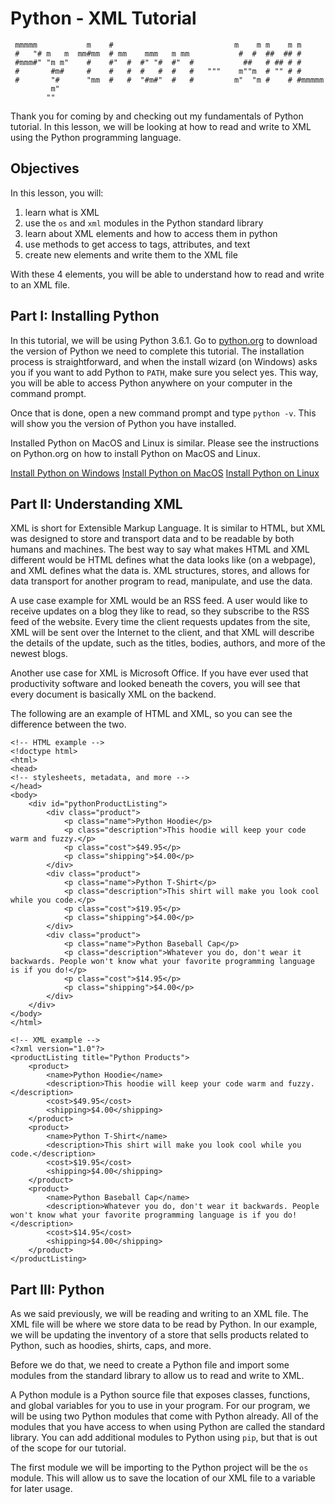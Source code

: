 # Python - XML Tutorial

```
 mmmmm           m    #                           m    m m    m m
 #   "# m   m  mm#mm  # mm    mmm   m mm           #  #  ##  ## #
 #mmm#" "m m"    #    #"  #  #" "#  #"  #           ##   # ## # #
 #       #m#     #    #   #  #   #  #   #   """    m""m  # "" # #
 #       "#      "mm  #   #  "#m#"  #   #         m"  "m #    # #mmmmm
         m"
        ""
```

Thank you for coming by and checking out my fundamentals of Python tutorial. In this lesson, we will be looking at how to read and write to XML using the Python programming language.

## Objectives

In this lesson, you will:

1. learn what is XML
2. use the `os` and `xml` modules in the Python standard library
3. learn about XML elements and how to access them in python
4. use methods to get access to tags, attributes, and text
5. create new elements and write them to the XML file

With these 4 elements, you will be able to understand how to read and write to an XML file.

## Part I: Installing Python

In this tutorial, we will be using Python 3.6.1. Go to [python.org](https://www.python.org/downloads/) to download the version of Python we need to complete this tutorial. The installation process is straightforward, and when the install wizard (on Windows) asks you if you want to add Python to `PATH`, make sure you select yes. This way, you will be able to access Python anywhere on your computer in the command prompt.

Once that is done, open a new command prompt and type `python -v`. This will show you the version of Python you have installed.

Installed Python on MacOS and Linux is similar. Please see the instructions on Python.org on how to install Python on MacOS and Linux.

[Install Python on Windows](https://www.python.org/downloads/windows/)
[Install Python on MacOS](https://www.python.org/downloads/mac-osx/)
[Install Python on Linux](https://www.python.org/downloads/source/)

## Part II: Understanding XML

XML is short for Extensible Markup Language. It is similar to HTML, but XML was designed to store and transport data and to be readable by both humans and machines. The best way to say what makes HTML and XML different would be HTML defines what the data looks like (on a webpage), and XML defines what the data is. XML structures, stores, and allows for data transport for another program to read, manipulate, and use the data.

A use case example for XML would be an RSS feed. A user would like to receive updates on a blog they like to read, so they subscribe to the RSS feed of the website. Every time the client requests updates from the site, XML will be sent over the Internet to the client, and that XML will describe the details of the update, such as the titles, bodies, authors, and more of the newest blogs.

Another use case for XML is Microsoft Office. If you have ever used that productivity software and looked beneath the covers, you will see that every document is basically XML on the backend. 

The following are an example of HTML and XML, so you can see the difference between the two.

```
<!-- HTML example -->
<!doctype html>
<html>
<head>
<!-- stylesheets, metadata, and more -->
</head>
<body>
    <div id="pythonProductListing">
        <div class="product">
            <p class="name">Python Hoodie</p>
            <p class="description">This hoodie will keep your code warm and fuzzy.</p>
            <p class="cost">$49.95</p>
            <p class="shipping">$4.00</p>
        </div>
        <div class="product">
            <p class="name">Python T-Shirt</p>
            <p class="description">This shirt will make you look cool while you code.</p>
            <p class="cost">$19.95</p>
            <p class="shipping">$4.00</p>
        </div>
        <div class="product">
            <p class="name">Python Baseball Cap</p>
            <p class="description">Whatever you do, don't wear it backwards. People won't know what your favorite programming language is if you do!</p>
            <p class="cost">$14.95</p>
            <p class="shipping">$4.00</p>
        </div>
    </div>
</body>
</html>
```

```
<!-- XML example -->
<?xml version="1.0"?> 
<productListing title="Python Products"> 
    <product> 
        <name>Python Hoodie</name> 
        <description>This hoodie will keep your code warm and fuzzy.</description> 
        <cost>$49.95</cost> 
        <shipping>$4.00</shipping> 
    </product> 
    <product> 
        <name>Python T-Shirt</name>
        <description>This shirt will make you look cool while you code.</description> 
        <cost>$19.95</cost> 
        <shipping>$4.00</shipping>
    </product> 
    <product> 
        <name>Python Baseball Cap</name> 
        <description>Whatever you do, don't wear it backwards. People won't know what your favorite programming language is if you do!</description>
        <cost>$14.95</cost> 
        <shipping>$4.00</shipping> 
    </product>
</productListing>
```

## Part III: Python

As we said previously, we will be reading and writing to an XML file. The XML file will be where we store data to be read by Python. In our example, we will be updating the inventory of a store that sells products related to Python, such as hoodies, shirts, caps, and more.

Before we do that, we need to create a Python file and import some modules from the standard library to allow us to read and write to XML.

A Python module is a Python source file that exposes classes, functions, and global variables for you to use in your program. For our program, we will be using two Python modules that come with Python already. All of the modules that you have access to when using Python are called the standard library. You can add additional modules to Python using `pip`, but that is out of the scope for our tutorial.

The first module we will be importing to the Python project will be the `os` module. This will allow us to save the location of our XML file to a variable for later usage.